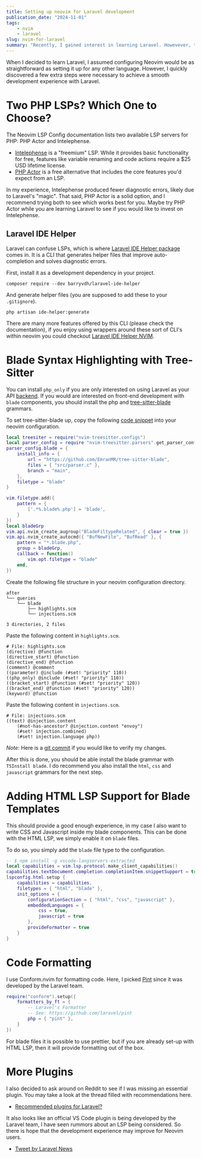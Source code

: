 ```yaml
---
title: Setting up neovim for Laravel development
publication_date: "2024-11-01"
tags:
    - nvim
    - laravel
slug: nvim-for-laravel
summary: "Recently, I gained interest in learning Laravel. Howevever, there are few things to keep in mind if you plan on using neovim for your next Laravel app."
---
```


When I decided to learn Laravel, I assumed configuring Neovim would be as straightforward as setting it up for any other language. However, I quickly discovered a few extra steps were necessary to achieve a smooth development experience with Laravel.

# Two PHP LSPs? Which One to Choose?

The Neovim LSP Config documentation lists two available LSP servers for PHP: PHP Actor and Intelephense.
-   [Intelephense](https://intelephense.com/) is a "freemium" LSP. While it provides basic functionality for free, features like variable renaming and code actions require a $25 USD lifetime license.
-   [PHP Actor](https://github.com/phpactor/phpactor) is a free alternative that includes the core features you'd expect from an LSP.

In my experience, Intelephense produced fewer diagnostic errors, likely due to Laravel's "magic". That said, PHP Actor is a solid option, and I recommend trying both to see which works best for you. Maybe try PHP Actor while you are learning Laravel to see if you would like to invest on Intelephense.

## Laravel IDE Helper

Laravel can confuse LSPs, which is where [Laravel IDE Helper package](https://github.com/barryvdh/laravel-ide-helper) comes in. It is a CLI that generates helper files that improve auto-completion and solves diagnostic errors.

First, install it as a development dependency in your project.

```shell
composer require --dev barryvdh/laravel-ide-helper
```

And generate helper files (you are supposed to add these to your `.gitignore`).

```shell
php artisan ide-helper:generate
```

There are many more features offered by this CLI (please check the documentation), if you enjoy using wrappers around these sort of CLI's within neovim you could checkout [Laravel IDE Helper NVIM](https://github.com/Bleksak/laravel-ide-helper.nvim).

# Blade Syntax Highlighting with Tree-Sitter

You can install `php_only` if you are only interested on using Laravel as your API [backend](https://github.com/tree-sitter/tree-sitter-php/issues/257#issuecomment-2336738026). If you would are interested on front-end development with `blade` components, you should install the php and [tree-sitter-blade](https://github.com/EmranMR/tree-sitter-blade) grammars.

To set tree-sitter-blade up, copy the following [code snippet](https://github.com/EmranMR/tree-sitter-blade/discussions/19#discussioncomment-8541804) into your neovim configuration.

```lua
local treesiter = require("nvim-treesitter.configs")
local parser_config = require "nvim-treesitter.parsers".get_parser_configs()
parser_config.blade = {
    install_info = {
        url = "https://github.com/EmranMR/tree-sitter-blade",
        files = { "src/parser.c" },
        branch = "main",
    },
    filetype = "blade"
}

vim.filetype.add({
    pattern = {
        ['.*%.blade%.php'] = 'blade',
    }
})
local bladeGrp
vim.api.nvim_create_augroup("BladeFiltypeRelated", { clear = true })
vim.api.nvim_create_autocmd({ "BufNewFile", "BufRead" }, {
    pattern = "*.blade.php",
    group = bladeGrp,
    callback = function()
        vim.opt.filetype = "blade"
    end,
})
```

Create the following file structure in your neovim configuration directory.

```
after
└── queries
    └── blade
        ├── highlights.scm
        └── injections.scm

3 directories, 2 files
```

Paste the following content in `highlights.scm`.

```
# File: highlights.scm
(directive) @function
(directive_start) @function
(directive_end) @function
(comment) @comment
((parameter) @include (#set! "priority" 110))
((php_only) @include (#set! "priority" 110))
((bracket_start) @function (#set! "priority" 120))
((bracket_end) @function (#set! "priority" 120))
(keyword) @function
```

Paste the following content in `injections.scm`.

```
# File: injections.scm
((text) @injection.content
    (#not-has-ancestor? @injection.content "envoy")
    (#set! injection.combined)
    (#set! injection.language php))
```

_Note_: Here is a [git commit](https://github.com/Je12emy/dotfiles/commit/e9a678d640f47b15f0117fefae25cc3dfdfbc717) if you would like to verify my changes.

After this is done, you should be able install the blade grammar with `TSInstall blade`. I do recommend you also install the `html`, `css` and `javascript` grammars for the next step.

# Adding HTML LSP Support for Blade Templates

This should provide a good enough experience, in my case I also want to write CSS and Javascript inside my blade components. This can be done with the HTML LSP, we simply enable it on `blade` files.

To do so, you simply add the `blade` file type to the configuration.

```lua
-- $ npm install -g vscode-langservers-extracted
local capabilities = vim.lsp.protocol.make_client_capabilities()
capabilities.textDocument.completion.completionItem.snippetSupport = true
lspconfig.html.setup {
    capabilities = capabilities,
    filetypes = { "html", "blade" },
    init_options = {
        configurationSection = { "html", "css", "javascript" },
        embeddedLanguages = {
            css = true,
            javascript = true
        },
        provideFormatter = true
    }
}
```

# Code Formatting

I use Conform.nvim for formatting code. Here, I picked [Pint](https://github.com/laravel/pint) since it was developed by the Laravel team.

```lua
require("conform").setup({
    formatters_by_ft = {
        -- Laravel's Formatter
        -- See: https://github.com/laravel/pint
        php = { "pint" },
    }
})
```

For blade files it is possible to use prettier, but if you are already set-up with HTML LSP, then it will provide formatting out of the box.

# More Plugins

I also decided to ask around on Reddit to see if I was missing an essential plugin. You may take a look at the thread filled with recommendations here.

-   [Recommended plugins for Laravel?](https://www.reddit.com/r/neovim/comments/1gjn991/recommended_plugins_for_laravel/)

It also looks like an official VS Code plugin is being developed by the Laravel team, I have seen rummors about an LSP being considered. So there is hope that the development experience may improve for Neovim users.

-   [Tweet by Laravel News](https://x.com/laravelnews/status/1828539011486622085)

